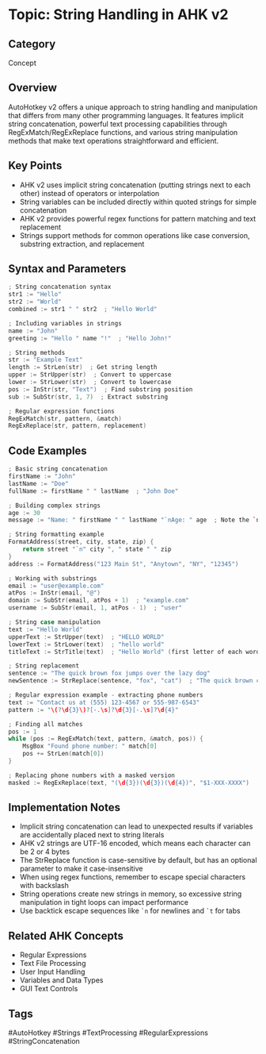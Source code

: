 # Topic: String Handling in AHK v2

## Category

Concept

## Overview

AutoHotkey v2 offers a unique approach to string handling and manipulation that differs from many other programming languages. It features implicit string concatenation, powerful text processing capabilities through RegExMatch/RegExReplace functions, and various string manipulation methods that make text operations straightforward and efficient.

## Key Points

- AHK v2 uses implicit string concatenation (putting strings next to each other) instead of operators or interpolation
- String variables can be included directly within quoted strings for simple concatenation
- AHK v2 provides powerful regex functions for pattern matching and text replacement
- Strings support methods for common operations like case conversion, substring extraction, and replacement

## Syntax and Parameters

```cpp
; String concatenation syntax
str1 := "Hello"
str2 := "World"
combined := str1 " " str2  ; "Hello World"

; Including variables in strings
name := "John"
greeting := "Hello " name "!"  ; "Hello John!"

; String methods
str := "Example Text"
length := StrLen(str)  ; Get string length
upper := StrUpper(str)  ; Convert to uppercase
lower := StrLower(str)  ; Convert to lowercase
pos := InStr(str, "Text")  ; Find substring position
sub := SubStr(str, 1, 7)  ; Extract substring

; Regular expression functions
RegExMatch(str, pattern, &match)
RegExReplace(str, pattern, replacement)
```

## Code Examples

```cpp
; Basic string concatenation
firstName := "John"
lastName := "Doe"
fullName := firstName " " lastName  ; "John Doe"

; Building complex strings
age := 30
message := "Name: " firstName " " lastName "`nAge: " age  ; Note the `n for newline

; String formatting example
FormatAddress(street, city, state, zip) {
    return street "`n" city ", " state " " zip
}
address := FormatAddress("123 Main St", "Anytown", "NY", "12345")

; Working with substrings
email := "user@example.com"
atPos := InStr(email, "@")
domain := SubStr(email, atPos + 1)  ; "example.com"
username := SubStr(email, 1, atPos - 1)  ; "user"

; String case manipulation
text := "Hello World"
upperText := StrUpper(text)  ; "HELLO WORLD"
lowerText := StrLower(text)  ; "hello world"
titleText := StrTitle(text)  ; "Hello World" (first letter of each word capitalized)

; String replacement
sentence := "The quick brown fox jumps over the lazy dog"
newSentence := StrReplace(sentence, "fox", "cat")  ; "The quick brown cat jumps over the lazy dog"

; Regular expression example - extracting phone numbers
text := "Contact us at (555) 123-4567 or 555-987-6543"
pattern := "\(?\d{3}\)?[-.\s]?\d{3}[-.\s]?\d{4}"

; Finding all matches
pos := 1
while (pos := RegExMatch(text, pattern, &match, pos)) {
    MsgBox "Found phone number: " match[0]
    pos += StrLen(match[0])
}

; Replacing phone numbers with a masked version
masked := RegExReplace(text, "(\d{3})(\d{3})(\d{4})", "$1-XXX-XXXX")
```

## Implementation Notes

- Implicit string concatenation can lead to unexpected results if variables are accidentally placed next to string literals
- AHK v2 strings are UTF-16 encoded, which means each character can be 2 or 4 bytes
- The StrReplace function is case-sensitive by default, but has an optional parameter to make it case-insensitive
- When using regex functions, remember to escape special characters with backslash
- String operations create new strings in memory, so excessive string manipulation in tight loops can impact performance
- Use backtick escape sequences like `` `n `` for newlines and `` `t `` for tabs

## Related AHK Concepts

- Regular Expressions
- Text File Processing
- User Input Handling
- Variables and Data Types
- GUI Text Controls

## Tags

#AutoHotkey #Strings #TextProcessing #RegularExpressions #StringConcatenation
